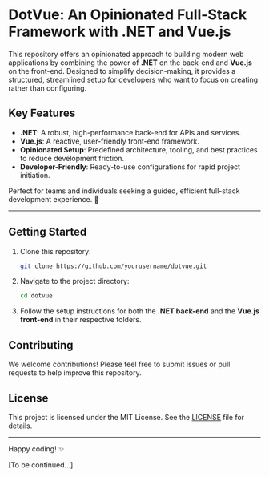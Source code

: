 # DotVue: An Opinionated Full-Stack Framework with .NET and Vue.js

This repository offers an opinionated approach to building modern web applications by combining the power of **.NET** on the back-end and **Vue.js** on the front-end. Designed to simplify decision-making, it provides a structured, streamlined setup for developers who want to focus on creating rather than configuring.

## Key Features

- **.NET**: A robust, high-performance back-end for APIs and services.
- **Vue.js**: A reactive, user-friendly front-end framework.
- **Opinionated Setup**: Predefined architecture, tooling, and best practices to reduce development friction.
- **Developer-Friendly**: Ready-to-use configurations for rapid project initiation.

Perfect for teams and individuals seeking a guided, efficient full-stack development experience. 🚀

---

## Getting Started

1. Clone this repository:

   ```bash
   git clone https://github.com/yourusername/dotvue.git
   ```

2. Navigate to the project directory:

   ```bash
   cd dotvue
   ```

3. Follow the setup instructions for both the **.NET back-end** and the **Vue.js front-end** in their respective folders.

## Contributing

We welcome contributions! Please feel free to submit issues or pull requests to help improve this repository.

## License

This project is licensed under the MIT License. See the [LICENSE](LICENSE) file for details.

---

Happy coding! ✨

[To be continued...]
